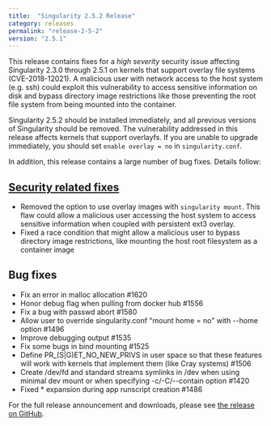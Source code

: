 ```yaml
---
title:  "Singularity 2.5.2 Release"
category: releases
permalink: "release-2-5-2"
version: "2.5.1"
---
```

This release contains fixes for a _high severity_ security issue affecting Singularity 2.3.0 through 2.5.1 on kernels that support overlay file systems (CVE-2018-12021). A malicious user with network access to the host system (e.g. ssh) could exploit this vulnerability to access sensitive information on disk and bypass directory image restrictions like those preventing the root file system from being mounted into the container.  

Singularity 2.5.2 should be installed immediately, and all previous versions of Singularity should be removed. The vulnerability addressed in this release affects kernels that support overlayfs. If you are unable to upgrade immediately, you should set `enable overlay = no` in `singularity.conf`.

In addition, this release contains a large number of bug fixes.  Details follow:

## [Security related fixes](https://cve.mitre.org/cgi-bin/cvename.cgi?name=2018-12021)
 - Removed the option to use overlay images with `singularity mount`.  This
   flaw could allow a malicious user accessing the host system to access
   sensitive information when coupled with persistent ext3 overlay.
 - Fixed a race condition that might allow a malicious user to bypass directory
   image restrictions, like mounting the host root filesystem as a container
   image

## Bug fixes
 - Fix an error in malloc allocation #1620
 - Honor debug flag when pulling from docker hub #1556
 - Fix a bug with passwd abort #1580
 - Allow user to override singularity.conf "mount home = no" with --home option
   #1496
 - Improve debugging output #1535
 - Fix some bugs in bind mounting #1525
 - Define PR_(S|G)ET_NO_NEW_PRIVS in user space so that these features will
   work with kernels that implement them (like Cray systems) #1506
 - Create /dev/fd and standard streams symlinks in /dev when using minimal dev
   mount or when specifying -c/-C/--contain option #1420
 - Fixed * expansion during app runscript creation #1486

For the full release announcement and downloads, please see <a target="_blank" href="{{ site.repo }}/releases/tag/2.5.2">the release on GitHub</a>.
